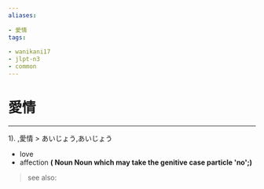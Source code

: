 ```yaml
---
aliases:
    
- 愛情
tags:
    
- wanikani17
- jlpt-n3
- common
---
```


# 愛情
---
1).
,愛情 > あいじょう,あいじょう

- love
- affection
**( Noun Noun which may take the genitive case particle 'no';)**
> see also: 
            
